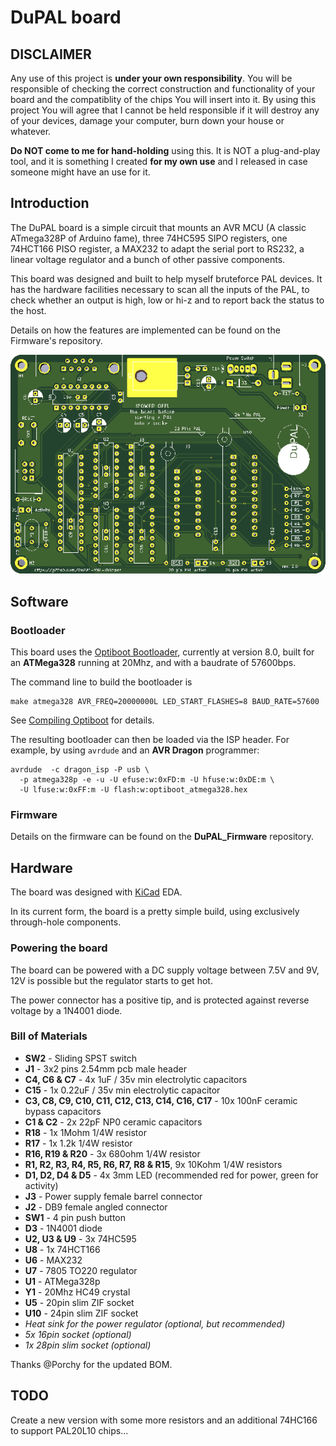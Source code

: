 # DuPAL board

## DISCLAIMER

Any use of this project is **under your own responsibility**.
You will be responsible of checking the correct construction and functionality of your board and the compatiblity of the chips You will insert into it.
By using this project You will agree that I cannot be held responsible if it will destroy any of your devices, damage your computer, burn down your house or whatever.

**Do NOT come to me for hand-holding** using this. It is NOT a plug-and-play tool, and it is something I created **for my own use** and I released in case someone might have an use for it.

## Introduction

The DuPAL board is a simple circuit that mounts an AVR MCU (A classic ATmega328P of Arduino fame), three 74HC595 SIPO registers, one 74HCT166 PISO register, a MAX232 to adapt the serial port to RS232, a linear voltage regulator and a bunch of other passive components.

This board was designed and built to help myself bruteforce PAL devices. It has the hardware facilities necessary to scan all the inputs of the PAL, to check whether an output is high, low or hi-z and to report back the status to the host.

Details on how the features are implemented can be found on the Firmware's repository.

![Rev. 2.0 PCB](pics/rev2.0_pcb.png)

## Software

### Bootloader

This board uses the [Optiboot Bootloader](https://github.com/Optiboot/optiboot), currently at version 8.0, built for an **ATMega328** running at 20Mhz, and with a baudrate of 57600bps.

The command line to build the bootloader is

```shell
make atmega328 AVR_FREQ=20000000L LED_START_FLASHES=8 BAUD_RATE=57600
```

See [Compiling Optiboot](https://github.com/Optiboot/optiboot/wiki/CompilingOptiboot) for details.

The resulting bootloader can then be loaded via the ISP header. For example, by using `avrdude` and an **AVR Dragon** programmer:

```shell
avrdude  -c dragon_isp -P usb \
  -p atmega328p -e -u -U efuse:w:0xFD:m -U hfuse:w:0xDE:m \
  -U lfuse:w:0xFF:m -U flash:w:optiboot_atmega328.hex
```

### Firmware

Details on the firmware can be found on the **DuPAL_Firmware** repository.

## Hardware

The board was designed with [KiCad](https://kicad-pcb.org/) EDA.

In its current form, the board is a pretty simple build, using exclusively through-hole components.

### Powering the board

The board can be powered with a DC supply voltage between 7.5V and 9V, 12V is possible but the regulator starts to get hot.

The power connector has a positive tip, and is protected against reverse voltage by a 1N4001 diode.

### Bill of Materials

- **SW2** - Sliding SPST switch
- **J1** - 3x2 pins 2.54mm pcb male header
- **C4, C6 & C7** - 4x 1uF / 35v min electrolytic capacitors
- **C15** - 1x 0.22uF / 35v min electrolytic capacitor
- **C3, C8, C9, C10, C11, C12, C13, C14, C16, C17** - 10x 100nF ceramic bypass capacitors
- **C1 & C2** - 2x 22pF NP0 ceramic capacitors
- **R18** - 1x 1Mohm 1/4W resistor
- **R17** - 1x 1.2k 1/4W resistor
- **R16, R19 & R20** - 3x 680ohm 1/4W resistor
- **R1, R2, R3, R4, R5, R6, R7, R8 & R15**, 9x 10Kohm 1/4W resistors
- **D1, D2, D4 & D5** - 4x 3mm LED (recommended red for power, green for activity)
- **J3** - Power supply female barrel connector
- **J2** - DB9 female angled connector
- **SW1** - 4 pin push button
- **D3** - 1N4001 diode
- **U2, U3 & U9** - 3x 74HC595
- **U8** - 1x 74HCT166
- **U6** - MAX232
- **U7** - 7805 TO220 regulator
- **U1** - ATMega328p
- **Y1** - 20Mhz HC49 crystal
- **U5** - 20pin slim ZIF socket
- **U10** - 24pin slim ZIF socket
- *Heat sink for the power regulator (optional, but recommended)*
- *5x 16pin socket (optional)*
- *1x 28pin slim socket (optional)*

Thanks @Porchy for the updated BOM.

## TODO

Create a new version with some more resistors and an additional 74HC166 to support PAL20L10 chips...


